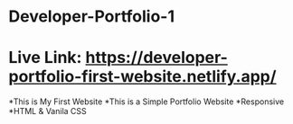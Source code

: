 # Developer-Portfolio-1
# Live Link: https://developer-portfolio-first-website.netlify.app/
*This is My First Website
*This is a Simple Portfolio Website
*Responsive
*HTML & Vanila CSS
